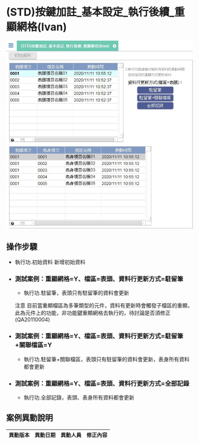 # (STD)按鍵加註_基本設定_執行後續_重顯網格(Ivan)

![FX999500001971]

## 操作步驟
* 執行功.初始資料 新增初始資料
		
* ### 測試案例：重顯網格=Y、檔區=表頭、資料行更新方式=駐留筆
	* 執行功.駐留筆，表頭只有駐留筆的資料會更新
	
	<ps>注意</ps> 目前當重顯檔區為多筆類型的元件，資料有更新時會觸發子檔區的重顯，此為元件上的功能，非功能鍵重顯網格去執行的，待討論是否須修正(QA20110004)
		
* ### 測試案例：重顯網格=Y、檔區=表頭、資料行更新方式=駐留筆+關聯檔區=Y
	* 執行功.駐留筆+關聯檔區，表頭只有駐留筆的資料會更新，表身所有資料都會更新
			
* ### 測試案例：重顯網格=Y、檔區=表頭、資料行更新方式=全部記錄
	* 執行功.全部記錄，表頭、表身所有資料都會更新

## <div id="history">案例異動說明</div>
|異動版本|異動日期|異動人員|修正內容|
|--------|-------|-------|-------|


<!--超連結引用ps.畫面上看不到-->
[FX999500001971]:attachment/FX999500001971.jpg